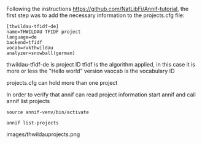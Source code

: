 Following the instructions https://github.com/NatLibFi/Annif-tutorial, the first step was to add the necessary information to the projects.cfg file:
```
[thwildau-tfidf-de]
name=THWILDAU TFIDF project
language=de
backend=tfidf
vocab=rvkthwildau
analyzer=snowball(german)
```
thwildau-tfidf-de is project ID
tfidf is the algorithm applied, in this case it is more or less the "Hello world" version
vaocab is the vocabulary ID

projects.cfg can hold more than one project

In order to verify that annif can read project information start annif and call annif list projects
```
source annif-venv/bin/activate
```
```
annif list-projects
```
images/thwildauprojects.png
